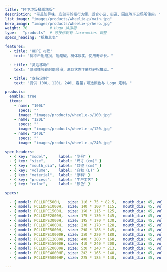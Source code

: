 ```yaml
---
title: "环卫垃圾桶脚踏版"
description: "带盖防异味，底部带轮推行方便，适合小区、街道、园区等环卫场所使用。"
list_image: "images/products/wheelie-p/main.jpg"
hero_image: "images/products/wheelie-p/hero.jpg"
weight: 70          # Hugo 排序用
type:   "products"  # 可按你现有 taxonomies 调整
specs_heading: "规格总表"

features:
  - title: "HDPE 材质"
    text: "抗冲击耐磨损，耐酸碱，桶体厚实，使用寿命长。"

  - title: "灵活移动"
    text: "底部橡胶轮耐磨顺滑，满载状态下依然轻松推动。"

  - title: "支持定制"
    text: "提供 100L、120L、240L 容量；可选颜色与 Logo 定制。"

products:
  enable: true
  items:
    - name: "100L"
      specs: ""
      image: "images/products/wheelie-p/100.jpg"
    - name: "120L"
      specs: ""
      image: "images/products/wheelie-p/120.jpg"
    - name: "240L"
      specs: ""
      image: "images/products/wheelie-p/240.jpg"

spec_headers:
  - { key: "model",     label: "型号" }
  - { key: "size",      label: "尺寸 (cm)" }
  - { key: "mouth_dia", label: "口径 (cm)" }
  - { key: "volume",    label: "容积 (L)" }
  - { key: "material",  label: "原料" }
  - { key: "process",   label: "生产工艺" }
  - { key: "color",     label: "颜色" }

specs:

  - { model: PCLLDPE500H,   size: 116 * 75 * 82.5,   mouth_dia: 45, volume: 500,   material: LLDPE, process: 滚塑, color: 白 }
  - { model: PCLLDPE1000H,  size: 140 * 100 * 115,   mouth_dia: 45, volume: 1000,  material: LLDPE, process: 滚塑, color: 白 }
  - { model: PCLLDPE1500H,  size: 150 * 115 * 125,   mouth_dia: 45, volume: 1500,  material: LLDPE, process: 滚塑, color: 白 }
  - { model: PCLLDPE2000H,  size: 175 * 130 * 145,   mouth_dia: 45, volume: 2000,  material: LLDPE, process: 滚塑, color: 白 }
  - { model: PCLLDPE3000H,  size: 195 * 170 * 130,   mouth_dia: 45, volume: 3000,  material: LLDPE, process: 滚塑, color: 白 }
  - { model: PCLLDPE4000H,  size: 230 * 170 * 128,   mouth_dia: 45, volume: 4000,  material: LLDPE, process: 滚塑, color: 白 }
  - { model: PCLLDPE5000H,  size: 290 * 185 * 145,   mouth_dia: 45, volume: 5000,  material: LLDPE, process: 滚塑, color: 白 }
  - { model: PCLLDPE10000H, size: 350 * 220 * 180,   mouth_dia: 45, volume: 10000, material: LLDPE, process: 滚塑, color: 白 }
  - { model: PCLLDPE12000H, size: 480 * 200 * 168,   mouth_dia: 45, volume: 12000, material: LLDPE, process: 滚塑, color: 白 }
  - { model: PCLLDPE15000H, size: 410 * 240 * 200,   mouth_dia: 45, volume: 15000, material: LLDPE, process: 滚塑, color: 白 }
  - { model: PCLLDPE20000H, size: 520 * 240 * 213,   mouth_dia: 45, volume: 20000, material: LLDPE, process: 滚塑, color: 白 }
  - { model: PCLLDPE4000HF, size: 202 * 165 * 140,   mouth_dia: 45, volume: 4000,  material: LLDPE, process: 滚塑, color: 白 }
  - { model: PCLLDPE5000HF, size: 225 * 185 * 140,   mouth_dia: 45, volume: 5000,  material: LLDPE, process: 滚塑, color: 白 }

---
```

